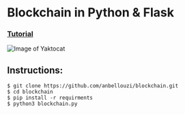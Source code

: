 # Blockchain in Python & Flask
### [Tutorial](https://101blockchains.com/build-a-blockchain-in-python/)

![Image of Yaktocat](https://101blockchains.com/wp-content/uploads/2020/01/How-to-Build-A-Blockchain-In-Python-1078x516.png)

## Instructions:
```
$ git clone https://github.com/anbellouzi/blockchain.git
$ cd blockchain
$ pip install -r requirments
$ python3 blockchain.py
```